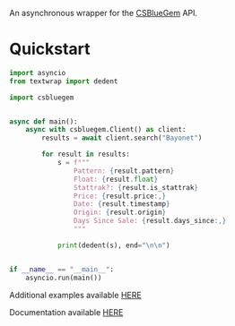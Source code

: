An asynchronous wrapper for the [CSBlueGem](https://csbluegem.com) API.

# Quickstart

```py
import asyncio
from textwrap import dedent

import csbluegem


async def main():
    async with csbluegem.Client() as client:
        results = await client.search("Bayonet")

        for result in results:
            s = f"""
                Pattern: {result.pattern}
                Float: {result.float}
                Stattrak?: {result.is_stattrak}
                Price: {result.price:,}
                Date: {result.timestamp}
                Origin: {result.origin}
                Days Since Sale: {result.days_since:,}
                """

            print(dedent(s), end="\n\n")


if __name__ == "__main__":
    asyncio.run(main())
```

Additional examples available [HERE](https://github.com/fretgfr/csbluegem.py/tree/master/examples)

Documentation available [HERE](https://csbluegempy.readthedocs.io/en/latest/)
